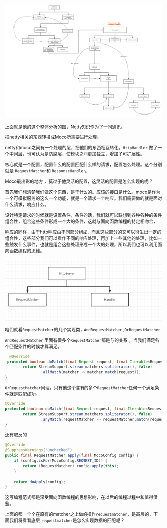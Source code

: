 ![Moco整体分析](image/Moco整体分析.png)



上面就是他的这个整体分析的图，Netty知识作为了一同通讯。

把netty相关的东西转换成Moco所需要进行处理。

​		netty和moco之间有一个处理的层，把他们的东西相互转化。`HttpHandler` 做了一个中间层，也可认为是防腐层，使模块之间更加独立，增加了可扩展性。

核心就是一个配置，配置什么的配置匹配什么样的请求，配置怎么处理。这个分别就是 `RequestMatcher`和 `ResponseHandler`。







Moco最出彩的地方 ，莫过于他灵活的配置，这灵活的配置是怎么实现的呢？

首先我们想清楚我们做这个东西，是干什么的。应该的接口是什么。moco是作为一个可模拟服务的这么一个功能，就是一个请求一个响应。我们需要做的就是面对什么请求，响应什么。

设计特定请求的时候就是设置条件，条件的话，我们就可以联想到各种各种的条件组合性，组合这些条件形成一个大的条件，这就与面向函数编程的特定相吻合，

响应的同样，由于http响应由不同部分组成，而且这些部分的又可以衍生出一定的组合性，这些部分我们可以看作不同的响应处理，再加上一些其他的处理，比如一些触发什么事件，也就是组合这些处理形成一个大的处理，所以我们也可以利用面向函数编程的思维。





![image-20220615233651323](image/image-20220615233651323.png)





咱们就看`RequestMatcher`的几个实现类，`AndRequestMatcher` ,`OrRequestMatcher`



`AndRequestMatcher`  里面有很多个`RequestMatcher`都是与的关系 ，当我们满足各个匹配条件的时候才算满足。

```java
  @Override
 protected boolean doMatch(final Request request, final Iterable<RequestMatcher> matchers) {
        return StreamSupport.stream(matchers.spliterator(), false)
                .allMatch(matcher -> matcher.match(request));
}
```





`OrRequestMatcher`同理，只有他这个含有的多个`RequestMatcher`任何一个满足条件就是匹配成功。

```java
@Override
protected boolean doMatch(final Request request, final Iterable<RequestMatcher> matchers) {
        return StreamSupport.stream(matchers.spliterator(), false)
                .anyMatch(requestMatcher -> requestMatcher.match(request));
}
```



还有取反的

```java
@Override
@SuppressWarnings("unchecked")
public final RequestMatcher apply(final MocoConfig config) {
    if (config.isFor(MocoConfig.REQUEST_ID)) {
        return (RequestMatcher) config.apply(this);
    }

    return doApply(config);
}
```



这写编程范式都是深受面向函数编程的思想影响，在以后的编程过程中和值得借鉴。





上面的都一个个在原有的matcher之上做的操作`requestmatcher`，是高层的，下面我们将看看底层 `requestmatcher`是怎么实现数据的匹配呢？



